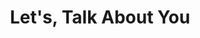 ---
title: "Let's, Talk About You"
description: "Dont hesitate to reach out if you need to contact us for any matter. We will respond within 48 hours."
layout: "contact"
draft: false

message: "Let's, Talk About You"
button_text: "Send Now"

instruction_a: "Send Us A"
instruction_b: " message"

full_name_title: "Full name"
full_name_placeholder: "Thomas Milano"

email_title: "Email Address"
email_placeholder: "example@email.com"

subject_title: "Subject"
subject_placeholder: "Blog advertisement"

content_title: "Your Message Here"
content_placeholder: "Hello I’m Mr ‘x’ from.............."
---